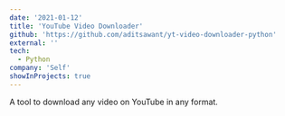 ```yaml
---
date: '2021-01-12'
title: 'YouTube Video Downloader'
github: 'https://github.com/aditsawant/yt-video-downloader-python'
external: ''
tech:
  - Python
company: 'Self'
showInProjects: true
---
```


A tool to download any video on YouTube in any format.